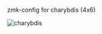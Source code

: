 zmk-config for charybdis (4x6)

![charybdis](https://github.com/user-attachments/assets/2e3983bc-1a0c-4002-8a43-2083883f1c56)
<svg width="676" height="2576" viewBox="0 0 676 2576" class="keymap" xmlns="http://www.w3.org/2000/svg" xmlns:xlink="http://www.w3.org/1999/xlink">
